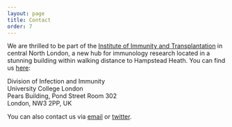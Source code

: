 ```yaml
---
layout: page
title: Contact
order: 7
---
```


We are thrilled to be part of the [Institute of Immunity and Transplantation](https://www.ucl.ac.uk/immunity-transplantation/) in central North London, a new hub for immunology research located in a stunning building within walking distance to Hampstead Heath. You can find us [here](https://goo.gl/maps/RsAgTCkQwTSLdBVK7):

Division of Infection and Immunity  
University College London  
Pears Building, Pond Street
Room 302  
London, NW3 2PP, UK  

You can also contact us via [email](mailto:andimscience@gmail.com) or [twitter](http://twitter.com/andimscience).
